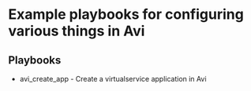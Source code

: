 # Example playbooks for configuring various things in Avi

## Playbooks
* avi_create_app - Create a virtualservice application in Avi
